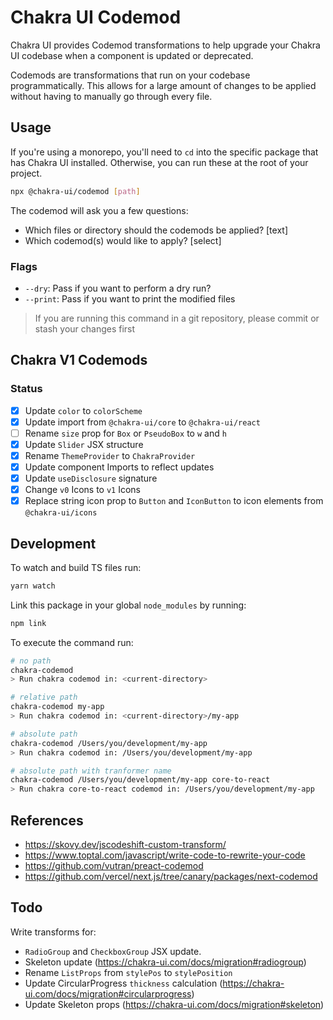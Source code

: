 # Chakra UI Codemod

Chakra UI provides Codemod transformations to help upgrade your Chakra UI codebase when a component is updated or deprecated.

Codemods are transformations that run on your codebase programmatically. This allows for a large amount of changes to be applied without having to manually go through every file.

## Usage

If you're using a monorepo, you'll need to `cd` into the specific package that has Chakra UI installed. Otherwise, you can run these at the root of your project.

```sh
npx @chakra-ui/codemod [path]
```

The codemod will ask you a few questions:

- Which files or directory should the codemods be applied? [text]
- Which codemod(s) would like to apply? [select]

### Flags

- `--dry`: Pass if you want to perform a dry run?
- `--print`: Pass if you want to print the modified files

> If you are running this command in a git repository, please commit or stash your changes first

## Chakra V1 Codemods

### Status

- [x] Update `color` to `colorScheme`
- [x] Update import from `@chakra-ui/core` to `@chakra-ui/react`
- [ ] Rename `size` prop for `Box` or `PseudoBox` to `w` and `h`
- [x] Update `Slider` JSX structure
- [x] Rename `ThemeProvider` to `ChakraProvider`
- [x] Update component Imports to reflect updates
- [x] Update `useDisclosure` signature
- [x] Change `v0` Icons to `v1` Icons
- [x] Replace string icon prop to `Button` and `IconButton` to icon elements from `@chakra-ui/icons`

## Development

To watch and build TS files run:

```bash
yarn watch
```

Link this package in your global `node_modules` by running:

```bash
npm link
```

To execute the command run:

```bash
# no path
chakra-codemod
> Run chakra codemod in: <current-directory>

# relative path
chakra-codemod my-app
> Run chakra codemod in: <current-directory>/my-app

# absolute path
chakra-codemod /Users/you/development/my-app
> Run chakra codemod in: /Users/you/development/my-app

# absolute path with tranformer name
chakra-codemod /Users/you/development/my-app core-to-react
> Run chakra core-to-react codemod in: /Users/you/development/my-app
```

## References

- https://skovy.dev/jscodeshift-custom-transform/
- https://www.toptal.com/javascript/write-code-to-rewrite-your-code
- https://github.com/vutran/preact-codemod
- https://github.com/vercel/next.js/tree/canary/packages/next-codemod

## Todo

Write transforms for:

- `RadioGroup` and `CheckboxGroup` JSX update.
- Skeleton update (https://chakra-ui.com/docs/migration#radiogroup)
- Rename `ListProps` from `stylePos` to `stylePosition`
- Update CircularProgress `thickness` calculation (https://chakra-ui.com/docs/migration#circularprogress)
- Update Skeleton props (https://chakra-ui.com/docs/migration#skeleton)
